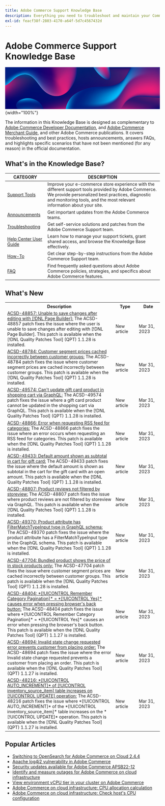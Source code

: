 ```yaml
---
title: Adobe Commerce Support Knowledge Base
description: Everything you need to troubleshoot and maintain your Commerce store.
exl-id: feacf38f-2803-4170-a64f-5d7c4567432d
---
```

# Adobe Commerce Support Knowledge Base

![Knowledge Base homepage](../help/assets/knowledge-base-home-page-cover.jpg){width="100%"}

The information in this Knowledge Base is designed as complementary to [Adobe Commerce Developer Documentation](https://developer.adobe.com/commerce/docs), and [Adobe Commerce Merchant Guide](https://experienceleague.adobe.com/docs/commerce-admin/user-guides/home.html), and other Adobe Commerce publications. It covers troubleshooting and best practices, hosts announcements, answers FAQs, and highlights specific scenarios that have not been mentioned (for any reason) in the official documentation.

## What's in the Knowledge Base?

| CATEGORY | DESCRIPTION | 
| --- | --- |
| [Support Tools](/help/support-tools/overview.md) | Improve your e-commerce store experience with the different support tools provided by Adobe Commerce. We provide personalized best practices, diagnostic and monitoring tools, and the most relevant information about your site. |
| [Announcements](/help/announcements/overview.md) | Get important updates from the Adobe Commerce teams. |
| [Troubleshooting](/help/troubleshooting/overview.md) | Get self-service solutions and patches from the Adobe Commerce Support team. |
| [Help Center User Guide](/help/help-center-guide/help-center/magento-help-center-user-guide.md) | Learn how to manage your support tickets, grant shared access, and browse the Knowledge Base effectively. |
| [How-To](/help/how-to/overview.md) | Get clear step-by-step instructions from the Adobe Commerce Support team. |
| [FAQ](/help/faq/overview.md) | Find frequently asked questions about Adobe Commerce policies, strategies, and specifics about Adobe Commerce features. | 

## What's New

<table style="width:100%">
  <tr>
    <th style="width:70%">Description</th>
    <th style="width:15%">Type</th>
    <th style="width:15%">Date</th>
  </tr>

 <tr>
    <td>
    <a href = "https://experienceleague.adobe.com/docs/commerce-knowledge-base/kb/support-tools/patches/v1-1-28/acsd-48857-unable-to-save-changes-after-editing-with-pagebuilder.html">ACSD-48857: Unable to save changes after editing with [!DNL Page Builder]:</a> The ACSD-48857 patch fixes the issue where the user is unable to save changes after editing with [!DNL Page Builder]. This patch is available when the [!DNL Quality Patches Tool] (QPT) 1.1.28 is installed.
    </td>
    <td>New article</td>
    <td> Mar 31, 2023</td>
  </tr>

  <tr>
    <td>
    <a href = "https://experienceleague.adobe.com/docs/commerce-knowledge-base/kb/support-tools/patches/v1-1-28/acsd-48784-customer-segment-prices-cached-incorrectly.html">ACSD-48784: Customer segment prices cached incorrectly between customer groups:</a> The ACSD-48784 patch fixes the issue where customer segment prices are cached incorrectly between customer groups. This patch is available when the [!DNL Quality Patches Tool] (QPT) 1.1.28 is installed.
    </td>
    <td>New article</td>
    <td>Mar 31, 2023</td>
  </tr>

  <tr>
    <td>
    <a href="https://experienceleague.adobe.com/docs/commerce-knowledge-base/kb/support-tools/patches/v1-1-28/acsd-49574-cannot-update-gift-card-product-in-shopping-cart-via-graphql.html">ACSD-49574: Can't update gift card product in shopping cart via GraphQL:</a> The ACSD-49574 patch fixes the issue where a gift card product cannot be updated in the shopping cart via GraphQL. This patch is available when the [!DNL Quality Patches Tool] (QPT) 1.1.28 is installed.
    </td>
    <td>New article</td>
    <td>Mar 31, 2023</td>
  </tr>

  <tr>
    <td>
    <a href="https://experienceleague.adobe.com/docs/commerce-knowledge-base/kb/support-tools/patches/v1-1-28/acsd-48866-error-when-requesting-rss-feed-for-categories.html">ACSD-48866: Error when requesting RSS feed for categories:</a> The ACSD-48866 patch fixes the issue where an error occurs when requesting an RSS feed for categories. This patch is available when the [!DNL Quality Patches Tool] (QPT) 1.1.28 is installed.
    </td>
    <td> New article </td>
    <td> Mar 31, 2023</td>
 </tr>

  <tr>
    <td>
    <a href="https://experienceleague.adobe.com/docs/commerce-knowledge-base/kb/support-tools/patches/v1-1-28/acsd-49433-default-amount-shown-subtotal-in-cart.html">ACSD-49433: Default amount shown as subtotal in cart for gift card:</a> The ACSD-49433 patch fixes the issue where the default amount is shown as subtotal in the cart for the gift card with an open amount. This patch is available when the [!DNL Quality Patches Tool] (QPT) 1.1.28 is installed.
    </td>
    <td>New article</td>
    <td>Mar 31, 2023</td>
  </tr>

  <tr>
    <td>
    <a href="https://experienceleague.adobe.com/docs/commerce-knowledge-base/kb/support-tools/patches/v1-1-28/acsd-48807-product-reviews-not-filtered-storeview.html">ACSD-48807: Product reviews not filtered by storeview:</a> The ACSD-48807 patch fixes the issue where product reviews are not filtered by storeview via GraphQL. This patch is available when the [!DNL Quality Patches Tool] (QPT) 1.1.28 is installed.
    </td>
    <td>New article</td>
    <td>Mar 31, 2023</td>
  </tr>
  
  <tr>
    <td>
    <a href="https://experienceleague.adobe.com/docs/commerce-knowledge-base/kb/support-tools/patches/v1-1-28/acsd-49370-product-attribute-filtermatchtypeinput-type.html">ACSD-49370: Product attribute has FilterMatchTypeInput type in GraphQL schema:</a> The ACSD-49370 patch fixes the issue where the product attribute has a FilterMatchTypeInput type in the GraphQL schema. This patch is available when the [!DNL Quality Patches Tool] (QPT) 1.1.28 is installed.
    </td>
    <td>New article</td>
    <td>Mar 31, 2023</td>
  </tr>

  <tr>
    <td>
    <a href="https://experienceleague.adobe.com/docs/commerce-knowledge-base/kb/support-tools/patches/v1-1-28/acsd-47704-bundled-product-shows-in-stock-products-price-only.html">ACSD-47704: Bundled product shows the price of in stock products only:</a> The ACSD-47704 patch fixes the issue where customer segment prices are cached incorrectly between customer groups. This patch is available when the [!DNL Quality Patches Tool] (QPT) 1.1.28 is installed.
    </td>
    <td>New article</td>
    <td>Mar 31, 2023</td>
  </tr>

  <tr>
    <td>
    <a href="https://experienceleague.adobe.com/docs/commerce-knowledge-base/kb/support-tools/patches/v1-1-27/acsd-48404-fixes-the-issue-where-remember-category-pagination-yes-causes-an-error.html">ACSD-48404: *[!UICONTROL Remember Category Pagination]* = *[!UICONTROL Yes]* causes error when pressing browser's back button:</a> The ACSD-48404 patch fixes the issue where *[!UICONTROL Remember Category Pagination]* = *[!UICONTROL Yes]* causes an error when pressing the browser's back button. This patch is available when the [!DNL Quality Patches Tool] (QPT) 1.1.27 is installed.
    </td>
    <td>New article</td>
    <td>Mar 31, 2023</td>
  </tr>

  <tr>
    <td>
    <a href="https://experienceleague.adobe.com/docs/commerce-knowledge-base/kb/support-tools/patches/v1-1-27/acsd-48694-invalid-state-change-requested-error-prevents-customer-from-placing-order.html?lang=en">ACSD-48694: Invalid state change requested error prevents customer from placing order:</a> The ACSD-48694 patch fixes the issue where the error Invalid state change requested prevents a customer from placing an order. This patch is available when the [!DNL Quality Patches Tool] (QPT) 1.1.27 is installed.
    </td>
    <td>New article</td>
    <td>Mar 31, 2023</td>
  </tr>

  <tr>
    <td>
    <a href="https://experienceleague.adobe.com/docs/commerce-knowledge-base/kb/support-tools/patches/v1-1-27/acsd-48216-auto-increment-of-inventory-source-item-table-increases-on-the-update-operation.html?lang=en">ACSD-48216: *[!UICONTROL AUTO_INCREMENT]* of [!UICONTROL inventory_source_item] table increases on [!UICONTROL UPDATE] operation:</a> The ACSD-48216 patch fixes the issue where *[!UICONTROL AUTO_INCREMENT]* of the *[!UICONTROL inventory_source_item]* table increases on the *[!UICONTROL UPDATE]* operation. This patch is available when the [!DNL Quality Patches Tool] (QPT) 1.1.27 is installed.
    </td>
    <td>New article</td>
    <td>Mar 31, 2023</td>
  </tr>
</table>

## Popular Articles

* [Switching to OpenSearch for Adobe Commerce on Cloud 2.4.4](/help/announcements/adobe-commerce-announcements/switching-to-opensearch-for-adobe-commerce-on-cloud-2.4.4.md)
* [Apache log4j2 vulnerability in Adobe Commerce](/help/announcements/adobe-commerce-announcements/apache-log4j2-adobe-commerce.md)
* [Security updates available for Adobe Commerce APSB22-12](/help/troubleshooting/known-issues-patches-attached/0-day-vulnerability-patch.md)
* [Identify and measure outages for Adobe Commerce on cloud infrastructure](/help/how-to/general/how-to-identify-outages.md)
* [View environment vCPU tier in your cluster on Adobe Commerce](/help/how-to/general/check-vcpu-using-observation-for-adobe-commerce.md)
* [Adobe Commerce on cloud infrastructure: CPU allocation calculation](/help/how-to/general/magento-commerce-cloud-cpu-allocation-calculation.md)
* [Adobe Commerce on cloud infrastructure: Check host's CPU configuration](/help/how-to/general/magento-commerce-cloud-check-hosts-cpu-configuration.md)
